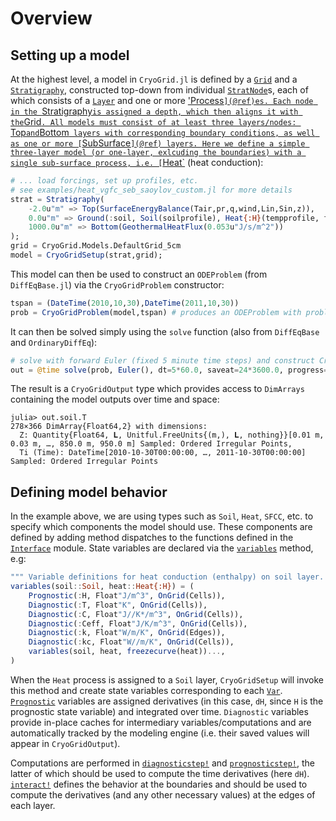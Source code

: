 # Overview
## Setting up a model

At the highest level, a model in `CryoGrid.jl` is defined by a [`Grid`](@ref) and a [`Stratigraphy`](@ref), constructed top-down from individual [`StratNode`](@ref)s, each of which consists of a [`Layer`](@ref) and one or more ['Process`](@ref)es. Each node in the `Stratigraphy` is assigned a depth, which then aligns it with the `Grid`. All models must consist of at least three layers/nodes: `Top` and `Bottom` layers with corresponding boundary conditions, as well as one or more [`SubSurface`](@ref) layers. Here we define a simple three-layer model (or one-layer, exlcuding the boundaries) with a single sub-surface process, i.e. [`Heat`](@ref) (heat conduction):

```julia
# ... load forcings, set up profiles, etc.
# see examples/heat_vgfc_seb_saoylov_custom.jl for more details
strat = Stratigraphy(
    -2.0u"m" => Top(SurfaceEnergyBalance(Tair,pr,q,wind,Lin,Sin,z)),
    0.0u"m" => Ground(:soil, Soil(soilprofile), Heat{:H}(tempprofile, freezecurve=SFCC(VanGenuchten()))),
    1000.0u"m" => Bottom(GeothermalHeatFlux(0.053u"J/s/m^2"))
);
grid = CryoGrid.Models.DefaultGrid_5cm
model = CryoGridSetup(strat,grid);
```

This model can then be used to construct an `ODEProblem` (from `DiffEqBase.jl`) via the `CryoGridProblem` constructor:

```julia
tspan = (DateTime(2010,10,30),DateTime(2011,10,30))
prob = CryoGridProblem(model,tspan) # produces an ODEProblem with problem type CryoGridODEProblem
```

It can then be solved simply using the `solve` function (also from `DiffEqBase` and `OrdinaryDiffEq`):

```julia
# solve with forward Euler (fixed 5 minute time steps) and construct CryoGridOutput from solution
out = @time solve(prob, Euler(), dt=5*60.0, saveat=24*3600.0, progress=true) |> CryoGridOutput;
```

The result is a `CryoGridOutput` type which provides access to `DimArrays` containing the model outputs over time and space:

```
julia> out.soil.T
278×366 DimArray{Float64,2} with dimensions: 
  Z: Quantity{Float64, 𝐋, Unitful.FreeUnits{(m,), 𝐋, nothing}}[0.01 m, 0.03 m, …, 850.0 m, 950.0 m] Sampled: Ordered Irregular Points,
  Ti (Time): DateTime[2010-10-30T00:00:00, …, 2011-10-30T00:00:00] Sampled: Ordered Irregular Points
```

## Defining model behavior

In the example above, we are using types such as `Soil`, `Heat`, `SFCC`, etc. to specify which components the model should use. These components are defined by adding method dispatches to the functions defined in the [`Interface`](@ref) module. State variables are declared via the [`variables`](@ref) method, e.g:

```julia
""" Variable definitions for heat conduction (enthalpy) on soil layer. """
variables(soil::Soil, heat::Heat{:H}) = (
    Prognostic(:H, Float"J/m^3", OnGrid(Cells)),
    Diagnostic(:T, Float"K", OnGrid(Cells)),
    Diagnostic(:C, Float"J//K*/m^3", OnGrid(Cells)),
    Diagnostic(:Ceff, Float"J/K/m^3", OnGrid(Cells)),
    Diagnostic(:k, Float"W/m/K", OnGrid(Edges)),
    Diagnostic(:kc, Float"W//m/K", OnGrid(Cells)),
    variables(soil, heat, freezecurve(heat))...,
)
```

When the `Heat` process is assigned to a `Soil` layer, `CryoGridSetup` will invoke this method and create state variables corresponding to each [`Var`](@ref). [`Prognostic`](@ref) variables are assigned derivatives (in this case, `dH`, since `H` is the prognostic state variable) and integrated over time. `Diagnostic` variables provide in-place caches for intermediary variables/computations and are automatically tracked by the modeling engine (i.e. their saved values will appear in `CryoGridOutput`).

Computations are performed in [`diagnosticstep!`](@ref) and [`prognosticstep!`](@ref), the latter of which should be used to compute the time derivatives (here `dH`). [`interact!`](@ref) defines the behavior at the boundaries and should be used to compute the derivatives (and any other necessary values) at the edges of each layer.
